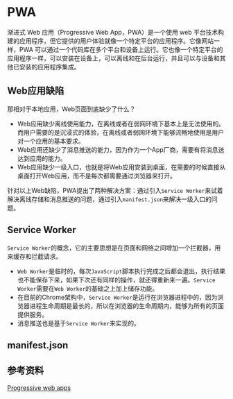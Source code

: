 # PWA

渐进式 Web 应用（Progressive Web App，PWA）是一个使用 web 平台技术构建的应用程序，但它提供的用户体验就像一个特定平台的应用程序。它像网站一样，PWA 可以通过一个代码库在多个平台和设备上运行。它也像一个特定平台的应用程序一样，可以安装在设备上，可以离线和在后台运行，并且可以与设备和其他已安装的应用程序集成。

## Web应用缺陷

那相对于本地应⽤，Web⻚⾯到底缺少了什么？

- Web应⽤缺少离线使⽤能⼒，在离线或者在弱⽹环境下基本上是⽆法使⽤的。⽽⽤户需要的是沉浸式的体验，在离线或者弱⽹环境下能够流畅地使⽤是⽤户对⼀个应⽤的基本要求。
- Web应⽤还缺少了消息推送的能⼒，因为作为⼀个App⼚商，需要有将消息送达到应⽤的能⼒。
- Web应⽤缺少⼀级⼊⼝，也就是将Web应⽤安装到桌⾯，在需要的时候直接从桌⾯打开Web应⽤，⽽不是每次都需要通过浏览器来打开。

针对以上Web缺陷，PWA提出了两种解决⽅案：通过引⼊`Service Worker`来试着解决离线存储和消息推送的问题，通过引⼊`manifest.json`来解决⼀级⼊⼝的问题。

## Service Worker

`Service Worker`的概念，它的主要思想是在⻚⾯和⽹络之间增加⼀个拦截器，⽤来缓存和拦截请求。

- `Web Worker`是临时的，每次`JavaScript`脚本执⾏完成之后都会退出，执⾏结果也不能保存下来，如果下次还有同样的操作，就还得重新来⼀遍。`Service Worker`需要在`Web Worker`的基础之上加上储存功能。
- 在⽬前的Chrome架构中，`Service Worker`是运⾏在浏览器进程中的，因为浏览器进程⽣命周期是最⻓的，所以在浏览器的⽣命周期内，能够为所有的⻚⾯提供服务。
- 消息推送也是基于`Service Worker`来实现的。

## manifest.json

## 参考资料

[Progressive web apps](https://developer.mozilla.org/en-US/docs/Web/Progressive_web_apps)
